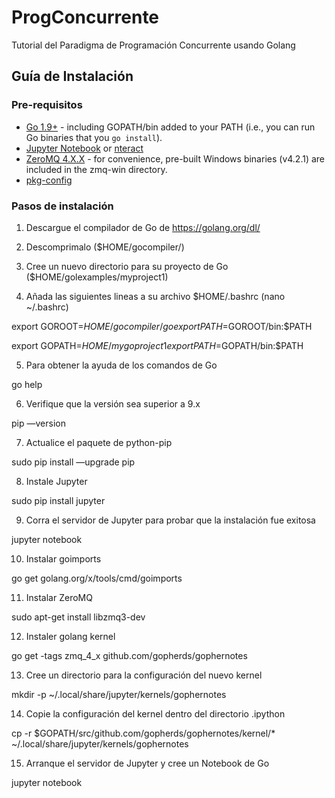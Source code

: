 # ProgConcurrente

Tutorial del Paradigma de Programación Concurrente usando Golang

## Guía de Instalación

### Pre-requisitos

- [Go 1.9+](https://golang.org/doc/install) - including GOPATH/bin added to your PATH (i.e., you can run Go binaries that you `go install`).
- [Jupyter Notebook](http://jupyter.readthedocs.io/en/latest/install.html) or [nteract](https://nteract.io/desktop)
- [ZeroMQ 4.X.X](http://zeromq.org/intro:get-the-software) - for convenience, pre-built Windows binaries (v4.2.1) are included in the zmq-win directory.
- [pkg-config](https://en.wikipedia.org/wiki/Pkg-config)

### Pasos de instalación

1) Descargue el compilador de Go de https://golang.org/dl/

2) Descomprimalo ($HOME/gocompiler/)

3) Cree un nuevo directorio para su proyecto de Go ($HOME/golexamples/myproject1)

4) Añada las siguientes lineas a su archivo $HOME/.bashrc (nano ~/.bashrc)


export GOROOT=$HOME/gocompiler/go
export PATH=$GOROOT/bin:$PATH

export GOPATH=$HOME/mygoproject1
export PATH=$GOPATH/bin:$PATH

5) Para obtener la ayuda de los comandos de Go

go help

6) Verifique que la versión sea superior a 9.x

pip —version

7) Actualice el paquete de python-pip

sudo pip install —upgrade pip

8) Instale Jupyter

sudo pip install jupyter

9) Corra el servidor de Jupyter para probar que la instalación fue exitosa

jupyter notebook

10) Instalar goimports

go get golang.org/x/tools/cmd/goimports

11) Instalar ZeroMQ

sudo apt-get install libzmq3-dev

12) Instaler golang kernel

go get -tags zmq_4_x github.com/gopherds/gophernotes

13) Cree un directorio para la configuración del nuevo kernel

mkdir -p ~/.local/share/jupyter/kernels/gophernotes

14) Copie la configuración del kernel dentro del directorio .ipython

cp -r $GOPATH/src/github.com/gopherds/gophernotes/kernel/* ~/.local/share/jupyter/kernels/gophernotes

15) Arranque el servidor de Jupyter y cree un Notebook de Go

jupyter notebook

